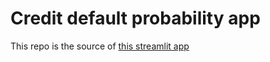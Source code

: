 # Credit default probability app

This repo is the source of [this streamlit app](https://j-vaughan-credit-default.herokuapp.com/)
